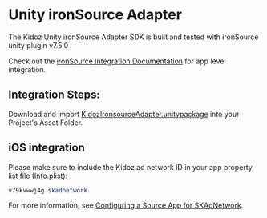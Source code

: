 # Unity ironSource Adapter

The Kidoz Unity ironSource Adapter SDK is built and tested with ironSource unity plugin v7.5.0<BR>

Check out the [ironSource Integration Documentation](https://developers.is.com/ironsource-mobile/unity/unity-plugin/) for app level integration.

## Integration Steps:

Download and import [KidozIronsourceAdapter.unitypackage](Mediation/IronSource%20LevelPlay%20Adapter/Unity/KidozIronsourceAdapter.unitypackage) into your Project's Asset Folder.
	
## iOS integration

Please make sure to include the Kidoz ad network ID in your app property list file (Info.plist):

```java
v79kvwwj4g.skadnetwork	
```
For more information, see [Configuring a Source App for SKAdNetwork](https://developer.apple.com/documentation/storekit/skadnetwork/configuring_a_source_app).
